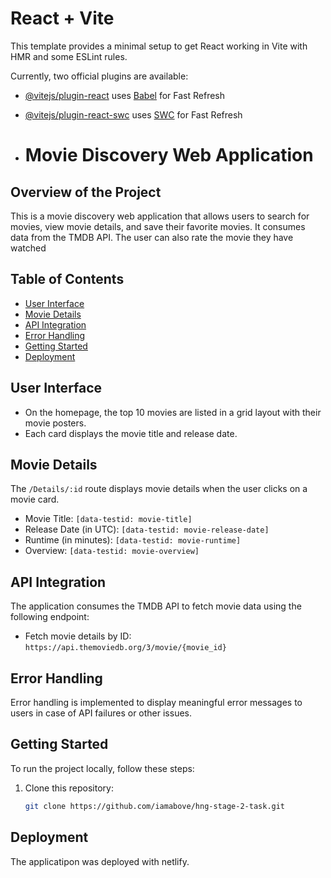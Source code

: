 # React + Vite

This template provides a minimal setup to get React working in Vite with HMR and some ESLint rules.

Currently, two official plugins are available:

- [@vitejs/plugin-react](https://github.com/vitejs/vite-plugin-react/blob/main/packages/plugin-react/README.md) uses [Babel](https://babeljs.io/) for Fast Refresh
- [@vitejs/plugin-react-swc](https://github.com/vitejs/vite-plugin-react-swc) uses [SWC](https://swc.rs/) for Fast Refresh

- # Movie Discovery Web Application

## Overview of the Project

This is a movie discovery web application that allows users to search for movies, view movie details, and save their favorite movies. It consumes data from the TMDB API. The user can also rate the movie they have watched

## Table of Contents

- [User Interface](#user-interface)
- [Movie Details](#movie-details)
- [API Integration](#api-integration)
- [Error Handling](#error-handling)
- [Getting Started](#getting-started)
- [Deployment](#deployment)

## User Interface

- On the homepage, the top 10 movies are listed in a grid layout with their movie posters.
- Each card displays the movie title and release date.

## Movie Details

The `/Details/:id` route displays movie details when the user clicks on a movie card.

- Movie Title: `[data-testid: movie-title]`
- Release Date (in UTC): `[data-testid: movie-release-date]`
- Runtime (in minutes): `[data-testid: movie-runtime]`
- Overview: `[data-testid: movie-overview]`

## API Integration

The application consumes the TMDB API to fetch movie data using the following endpoint:

- Fetch movie details by ID: `https://api.themoviedb.org/3/movie/{movie_id}`

## Error Handling

Error handling is implemented to display meaningful error messages to users in case of API failures or other issues.

## Getting Started

To run the project locally, follow these steps:

1. Clone this repository:

   ```bash
   git clone https://github.com/iamabove/hng-stage-2-task.git

## Deployment

The applicatipon was deployed with netlify.




